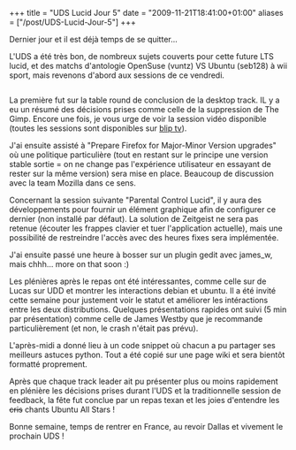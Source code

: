 +++
title = "UDS Lucid Jour 5"
date = "2009-11-21T18:41:00+01:00"
aliases = ["/post/UDS-Lucid-Jour-5"]
+++
    <p>Dernier jour et il est déjà temps de se quitter…</p>


<p>L'UDS a été très bon, de nombreux sujets couverts pour cette future LTS lucid, et des matchs d'antologie OpenSuse (vuntz) VS Ubuntu (seb128) à wii sport, mais revenons d'abord aux sessions de ce vendredi.</p>


<p><img src="http://farm3.static.flickr.com/2628/4120389545_eeb1625f87.jpg" alt=""></p>


<p>La première fut sur la table round de conclusion de la desktop track. IL y a eu un résumé des décisions prises comme celle de la suppression de The Gimp. Encore une fois, je vous urge de voir la session vidéo disponible (toutes les sessions sont disponibles sur <a href="http://ubuntudevelopers.blip.tv/" hreflang="en">blip tv</a>).</p>


<p>J'ai ensuite assisté à "Prepare Firefox for Major-Minor Version upgrades" où une politique particulière (tout en restant sur le principe une version stable sortie = on ne change pas l'expérience utilisateur en essayant de rester sur la même version) sera mise en place. Beaucoup de discussion avec la team Mozilla dans ce sens.</p>


<p>Concernant la session suivante "Parental Control Lucid", il y aura des développements pour fournir un élément graphique afin de configurer ce dernier (non installé par défaut). La solution de Zeitgeist ne sera pas retenue (écouter les frappes clavier et tuer l'application actuelle), mais une possibilité de restreindre l'accès avec des heures fixes sera implémentée.</p>


<p>J'ai ensuite passé une heure à bosser sur un plugin gedit avec james_w, mais chhh… more on that soon :)</p>


<p>Les plénières après le repas ont été intéressantes, comme celle sur de Lucas sur UDD et montrer les interactions debian et ubuntu. Il a été invité cette semaine pour justement voir le statut et améliorer les intéractions entre les deux distributions. Quelques présentations rapides ont suivi (5 min par présentation) comme celle de James Westby que je recommande particulièrement (et non, le crash n'était pas prévu).</p>


<p>L'après-midi a donné lieu à un code snippet où chacun a pu partager ses meilleurs astuces python. Tout a été copié sur une page wiki et sera bientôt formatté proprement.</p>


<p>Après que chaque track leader ait pu présenter plus ou moins rapidement en plénière les décisions prises durant l'UDS et la traditionnelle session de feedback, la fête fut conclue par un repas texan et les joies d'entendre les <del>cris</del> chants Ubuntu All Stars !</p>


<p>Bonne semaine, temps de rentrer en France, au revoir Dallas et vivement le prochain UDS !</p>